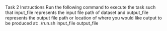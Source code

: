Task 2 Instructions
Run the following command to execute the task such that 
input_file represents the input file path of dataset and output_file
represents the output file path or location of where you would like output
to be produced at:
./run.sh input_file output_file